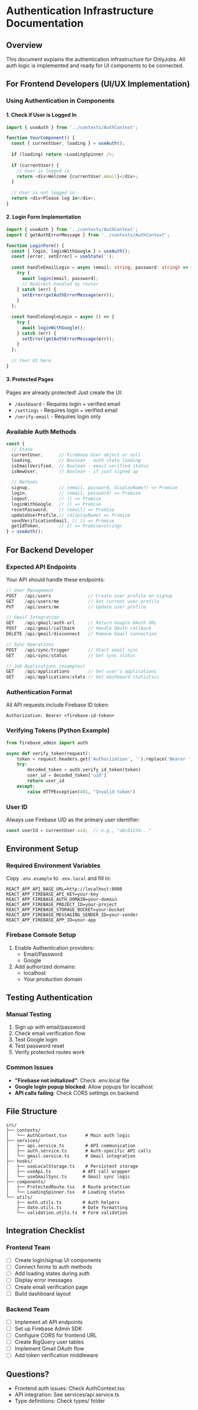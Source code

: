 # Authentication Infrastructure Documentation

## Overview

This document explains the authentication infrastructure for OnlyJobs. All auth logic is implemented and ready for UI components to be connected.

## For Frontend Developers (UI/UX Implementation)

### Using Authentication in Components

#### 1. Check if User is Logged In

```typescript
import { useAuth } from '../contexts/AuthContext';

function YourComponent() {
  const { currentUser, loading } = useAuth();
  
  if (loading) return <LoadingSpinner />;
  
  if (currentUser) {
    // User is logged in
    return <div>Welcome {currentUser.email}</div>;
  }
  
  // User is not logged in
  return <div>Please log in</div>;
}
```

#### 2. Login Form Implementation

```typescript
import { useAuth } from '../contexts/AuthContext';
import { getAuthErrorMessage } from '../contexts/AuthContext';

function LoginForm() {
  const { login, loginWithGoogle } = useAuth();
  const [error, setError] = useState('');
  
  const handleEmailLogin = async (email: string, password: string) => {
    try {
      await login(email, password);
      // Redirect handled by router
    } catch (err) {
      setError(getAuthErrorMessage(err));
    }
  };
  
  const handleGoogleLogin = async () => {
    try {
      await loginWithGoogle();
    } catch (err) {
      setError(getAuthErrorMessage(err));
    }
  };
  
  // Your UI here
}
```

#### 3. Protected Pages

Pages are already protected! Just create the UI:

* `/dashboard` - Requires login + verified email
* `/settings` - Requires login + verified email
* `/verify-email` - Requires login only

### Available Auth Methods

```typescript
const {
  // State
  currentUser,      // Firebase User object or null
  loading,          // Boolean - auth state loading
  isEmailVerified,  // Boolean - email verified status
  isNewUser,        // Boolean - if just signed up
  
  // Methods
  signup,           // (email, password, displayName?) => Promise
  login,            // (email, password) => Promise
  logout,           // () => Promise
  loginWithGoogle,  // () => Promise
  resetPassword,    // (email) => Promise
  updateUserProfile,// (displayName) => Promise
  sendVerificationEmail, // () => Promise
  getIdToken,       // () => Promise<string>
} = useAuth();
```

## For Backend Developer

### Expected API Endpoints

Your API should handle these endpoints:

```typescript
// User Management
POST   /api/users              // Create user profile on signup
GET    /api/users/me           // Get current user profile
PUT    /api/users/me           // Update user profile

// Gmail Integration
GET    /api/gmail/auth-url     // Return Google OAuth URL
POST   /api/gmail/callback     // Handle OAuth callback
DELETE /api/gmail/disconnect   // Remove Gmail connection

// Sync Operations
POST   /api/sync/trigger       // Start email sync
GET    /api/sync/status        // Get sync status

// Job Applications (examples)
GET    /api/applications       // Get user's applications
GET    /api/applications/stats // Get dashboard statistics
```

### Authentication Format

All API requests include Firebase ID token:

```
Authorization: Bearer <firebase-id-token>
```

### Verifying Tokens (Python Example)

```python
from firebase_admin import auth

async def verify_token(request):
    token = request.headers.get('Authorization', '').replace('Bearer ', '')
    try:
        decoded_token = auth.verify_id_token(token)
        user_id = decoded_token['uid']
        return user_id
    except:
        raise HTTPException(401, "Invalid token")
```

### User ID

Always use Firebase UID as the primary user identifier:

```typescript
const userId = currentUser.uid;  // e.g., "aBcD1234..."
```

## Environment Setup

### Required Environment Variables

Copy `.env.example` to `.env.local` and fill in:

```
REACT_APP_API_BASE_URL=http://localhost:8080
REACT_APP_FIREBASE_API_KEY=your-key
REACT_APP_FIREBASE_AUTH_DOMAIN=your-domain
REACT_APP_FIREBASE_PROJECT_ID=your-project
REACT_APP_FIREBASE_STORAGE_BUCKET=your-bucket
REACT_APP_FIREBASE_MESSAGING_SENDER_ID=your-sender
REACT_APP_FIREBASE_APP_ID=your-app
```

### Firebase Console Setup

1. Enable Authentication providers:
   * Email/Password
   * Google
2. Add authorized domains:
   * localhost
   * Your production domain

## Testing Authentication

### Manual Testing

1. Sign up with email/password
2. Check email verification flow
3. Test Google login
4. Test password reset
5. Verify protected routes work

### Common Issues

* **"Firebase not initialized"**: Check .env.local file
* **Google login popup blocked**: Allow popups for localhost
* **API calls failing**: Check CORS settings on backend

## File Structure

```
src/
├── contexts/
│   └── AuthContext.tsx       # Main auth logic
├── services/
│   ├── api.service.ts        # API communication
│   ├── auth.service.ts       # Auth-specific API calls
│   └── gmail.service.ts      # Gmail integration
├── hooks/
│   ├── useLocalStorage.ts    # Persistent storage
│   ├── useApi.ts            # API call wrapper
│   └── useGmailSync.ts      # Gmail sync logic
├── components/
│   ├── ProtectedRoute.tsx   # Route protection
│   └── LoadingSpinner.tsx   # Loading states
└── utils/
    ├── auth.utils.ts        # Auth helpers
    ├── date.utils.ts        # Date formatting
    └── validation.utils.ts  # Form validation
```

## Integration Checklist

### Frontend Team

* [ ]  Create login/signup UI components
* [ ]  Connect forms to auth methods
* [ ]  Add loading states during auth
* [ ]  Display error messages
* [ ]  Create email verification page
* [ ]  Build dashboard layout

### Backend Team

* [ ]  Implement all API endpoints
* [ ]  Set up Firebase Admin SDK
* [ ]  Configure CORS for frontend URL
* [ ]  Create BigQuery user tables
* [ ]  Implement Gmail OAuth flow
* [ ]  Add token verification middleware

## Questions?

* Frontend auth issues: Check AuthContext.tsx
* API integration: See services/api.service.ts
* Type definitions: Check types/ folder
